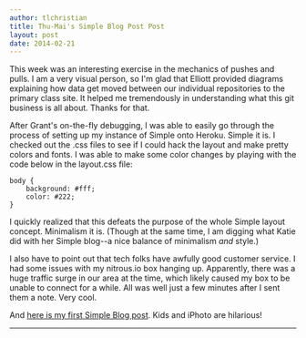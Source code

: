 ```yaml
---
author: tlchristian
title: Thu-Mai's Simple Blog Post Post
layout: post
date: 2014-02-21
---
```


This week was an interesting exercise in the mechanics of pushes and pulls.  I am a very visual person, so I'm glad that Elliott provided diagrams explaining how data get moved between our individual repositories to the primary class site.  It helped me tremendously in understanding what this git business is all about.  Thanks for that.

After Grant's on-the-fly debugging, I was able to easily go through the process of setting up my instance of Simple onto Heroku.  Simple it is. I checked out the .css files to see if I could hack the layout and make pretty colors and fonts. I was able to make some color changes by playing with the code below in the layout.css file:

```
body {
    background: #fff;
    color: #222;
}
```

I quickly realized that this defeats the purpose of the whole Simple layout concept.  Minimalism it is.  (Though at the same time, I am digging what Katie did with her Simple blog--a nice balance of minimalism *and* style.)

I also have to point out that tech folks have awfully good customer service.  I had some issues with my nitrous.io box hanging up.  Apparently, there was a huge traffic surge in our area at the time, which likely caused my box to be unable to connect for a while.  All was well just a few minutes after I sent them a note. Very cool. 

And [here is my first Simple Blog post](http://silshack-tlchristian.herokuapp.com/).  Kids and iPhoto are hilarious!


---


